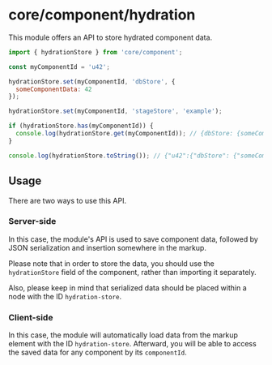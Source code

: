 # core/component/hydration

This module offers an API to store hydrated component data.

```js
import { hydrationStore } from 'core/component';

const myComponentId = 'u42';

hydrationStore.set(myComponentId, 'dbStore', {
  someComponentData: 42
});

hydrationStore.set(myComponentId, 'stageStore', 'example');

if (hydrationStore.has(myComponentId)) {
  console.log(hydrationStore.get(myComponentId)); // {dbStore: {someComponentData: 42}, stageStore: 'example'}
}

console.log(hydrationStore.toString()); // {"u42":{"dbStore": {"someComponentData": 42}, "stageStore": "example"}}
```

## Usage

There are two ways to use this API.

### Server-side

In this case, the module's API is used to save component data,
followed by JSON serialization and insertion somewhere in the markup.

Please note that in order to store the data,
you should use the `hydrationStore` field of the component, rather than importing it separately.

Also, please keep in mind that serialized data should be placed within a node with the ID `hydration-store`.

### Client-side

In this case, the module will automatically load data from the markup element with the ID `hydration-store`.
Afterward, you will be able to access the saved data for any component by its `componentId`.

